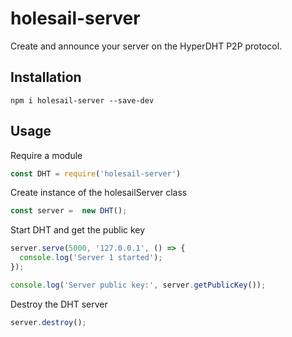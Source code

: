 # holesail-server
Create and announce your server on the HyperDHT P2P protocol.

## Installation
```shell
npm i holesail-server --save-dev
```
## Usage
Require a module
```js
const DHT = require('holesail-server')
```
Create instance of the holesailServer class
```js
const server =  new DHT();
```
Start DHT and get the public key
```js
server.serve(5000, '127.0.0.1', () => {
  console.log('Server 1 started');
});

console.log('Server public key:', server.getPublicKey());
```
Destroy the DHT server
```js
server.destroy();
```